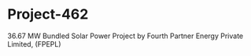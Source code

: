 # Project-462
36.67 MW Bundled Solar Power Project by Fourth Partner Energy Private Limited, (FPEPL)
